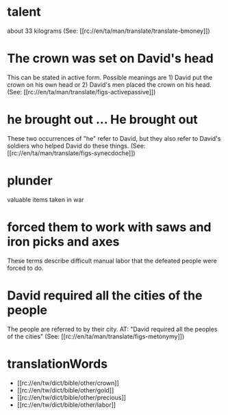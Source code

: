 # talent

about 33 kilograms (See: [[rc://en/ta/man/translate/translate-bmoney]])

# The crown was set on David's head

This can be stated in active form. Possible meanings are 1) David put the crown on his own head or 2) David's men placed the crown on his head. (See: [[rc://en/ta/man/translate/figs-activepassive]])

# he brought out ... He brought out

These two occurrences of "he" refer to David, but they also refer to David's soldiers who helped David do these things. (See: [[rc://en/ta/man/translate/figs-synecdoche]])

# plunder

valuable items taken in war

# forced them to work with saws and iron picks and axes

These terms describe difficult manual labor that the defeated people were forced to do.

# David required all the cities of the people

The people are referred to by their city. AT: "David required all the peoples of the cities" (See: [[rc://en/ta/man/translate/figs-metonymy]])

# translationWords

* [[rc://en/tw/dict/bible/other/crown]]
* [[rc://en/tw/dict/bible/other/gold]]
* [[rc://en/tw/dict/bible/other/precious]]
* [[rc://en/tw/dict/bible/other/labor]]
